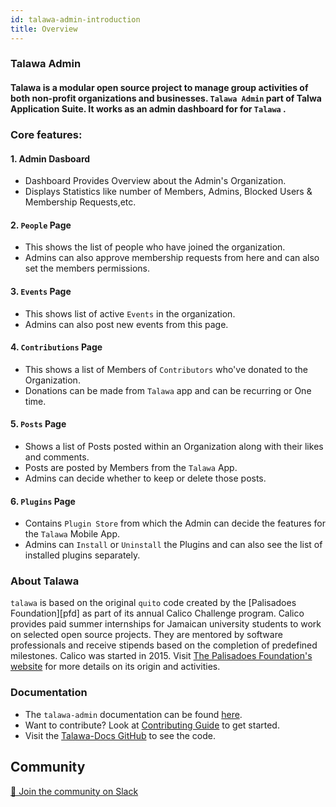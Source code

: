 ```yaml
---
id: talawa-admin-introduction
title: Overview
---
```


### Talawa Admin

#### Talawa is a modular open source project to manage group activities of both non-profit organizations and businesses. `Talawa Admin` part of Talwa Application Suite. It works as an admin dashboard for for `Talawa` .

### Core features:

#### 1. Admin Dasboard

- Dashboard Provides Overview about the Admin's Organization.
- Displays Statistics like number of Members, Admins, Blocked Users & Membership Requests,etc.

#### 2. `People` Page

- This shows the list of people who have joined the organization.
- Admins can also approve membership requests from here and can also set the members permissions.

#### 3. `Events` Page

- This shows list of active `Events` in the organization.
- Admins can also post new events from this page.

#### 4. `Contributions` Page

- This shows a list of Members of `Contributors` who've donated to the Organization.
- Donations can be made from `Talawa` app and can be recurring or One time.

#### 5. `Posts` Page

- Shows a list of Posts posted within an Organization along with their likes and comments.
- Posts are posted by Members from the `Talawa` App.
- Admins can decide whether to keep or delete those posts.

#### 6. `Plugins` Page

- Contains `Plugin Store` from which the Admin can decide the features for the `Talawa` Mobile App.
- Admins can `Install` or `Uninstall` the Plugins and can also see the list of installed plugins separately.

### About Talawa

`talawa` is based on the original `quito` code created by the [Palisadoes Foundation][pfd] as part of its annual Calico Challenge program. Calico provides paid summer internships for Jamaican university students to work on selected open source projects. They are mentored by software professionals and receive stipends based on the completion of predefined milestones. Calico was started in 2015. Visit [The Palisadoes Foundation's website](http://www.palisadoes.org/) for more details on its origin and activities.

### Documentation

- The `talawa-admin` documentation can be found [here](https://palisadoesfoundation.github.io/talawa-docs/talawa-admin).
- Want to contribute? Look at [Contributing Guide](https://github.com/PalisadoesFoundation/talawa-admin/blob/develop/CONTRIBUTING.md) to get started.
- Visit the [Talawa-Docs GitHub](https://github.com/PalisadoesFoundation/talawa-docs) to see the code.

## Community

[💬 Join the community on Slack](https://join.slack.com/t/thepalisadoes-dyb6419/shared_invite/zt-1gkkn2kpt-zHhYXpS8cYHNdS~v4o2jWQ)
